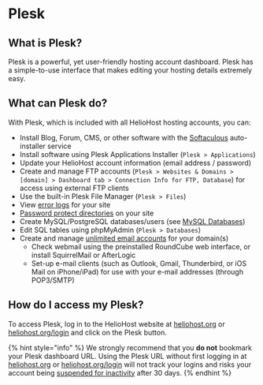 # Plesk

## What is Plesk?

Plesk is a powerful, yet user-friendly hosting account dashboard. Plesk has a simple-to-use interface that makes editing your hosting details extremely easy.

## What can Plesk do?

With Plesk, which is included with all HelioHost hosting accounts, you can:

* Install Blog, Forum, CMS, or other software with the [Softaculous](softaculous.md) auto-installer service
* Install software using Plesk Applications Installer (`Plesk > Applications`)
* Update your HelioHost account information (email address / password)
* Create and manage FTP accounts (`Plesk > Websites & Domains > [domain] > Dashboard tab > Connection Info for FTP, Database`) for access using external FTP clients
* Use the built-in Plesk File Manager (`Plesk > Files`)
* View [error logs](../tutorials/plesk/view-error-logs.md) for your site
* [Password protect directories](../tutorials/plesk/password-protect-directory.md) on your site
* Create MySQL/PostgreSQL databases/users (see [MySQL Databases](../management/mysql.md))
* Edit SQL tables using phpMyAdmin (`Plesk > Databases`)
* Create and manage [unlimited email accounts](unlimited-email-accounts.md) for your domain(s)
  * Check webmail using the preinstalled RoundCube web interface, or install SquirrelMail or AfterLogic
  * Set-up e-mail clients (such as Outlook, Gmail, Thunderbird, or iOS Mail on iPhone/iPad) for use with your e-mail addresses (through POP3/SMTP)

## How do I access my Plesk?

To access Plesk, log in to the HelioHost website at [heliohost.org](https://heliohost.org/) or [heliohost.org/login](https://heliohost.org/login/) and click on the Plesk button.

{% hint style="info" %}
We strongly recommend that you **do not** bookmark your Plesk dashboard URL. Using the Plesk URL without first logging in at [heliohost.org](https://heliohost.org/) or [heliohost.org/login](https://heliohost.org/login/) will not track your logins and risks your account being [suspended for inactivity](https://wiki.helionet.org/accounts/suspension-policy#inactivity-policy) after 30 days.
{% endhint %}
